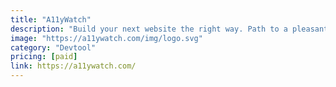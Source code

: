 ```yaml
---
title: "A11yWatch"
description: "Build your next website the right way. Path to a pleasant diverse web experience for everyone."
image: "https://a11ywatch.com/img/logo.svg"
category: "Devtool"
pricing: [paid]
link: https://a11ywatch.com/
---
```

